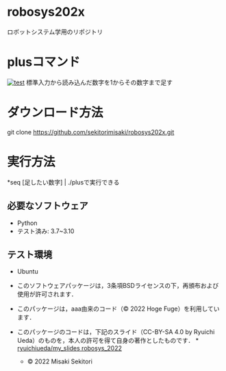 # robosys202x
ロボットシステム学用のリポジトリ

# plusコマンド
[![test](https://github.com/sekitorimisaki/robosys202x/actions/workflows/test.yml/badge.svg)](https://github.com/sekitorimisaki/robosys202x/actions/workflows/test.yml)
標準入力から読み込んだ数字を1からその数字まで足す

# ダウンロード方法
git clone https://github.com/sekitorimisaki/robosys202x.git
# 実行方法
*seq [足したい数字] | ./plusで実行できる
## 必要なソフトウェア
* Python
 * テスト済み: 3.7~3.10

## テスト環境
* Ubuntu

* このソフトウェアパッケージは，3条項BSDライセンスの下，再頒布および使用が許可されます．
* このパッケージは，aaa由来のコード（© 2022 Hoge Fuge）を利用しています．
* このパッケージのコードは，下記のスライド（CC-BY-SA 4.0 by Ryuichi Ueda）のものを，本人の許可を得て自身の著作としたものです．
      * [ryuichiueda/my_slides robosys_2022](https://github.com/ryuichiueda/my_slides/tree/master/robosys_2022)

  * © 2022 Misaki Sekitori


